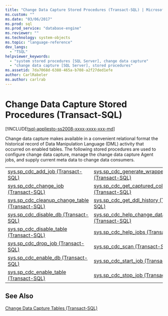 ```yaml
---
title: "Change Data Capture Stored Procedures (Transact-SQL) | Microsoft Docs"
ms.custom: ""
ms.date: "03/06/2017"
ms.prod: sql
ms.prod_service: "database-engine"
ms.reviewer: ""
ms.technology: system-objects
ms.topic: "language-reference"
dev_langs: 
  - "TSQL"
helpviewer_keywords: 
  - "system stored procedures [SQL Server], change data capture"
  - "change data capture [SQL Server], stored procedures"
ms.assetid: 7da7068d-6388-465a-b708-a2f27ded1efe
author: CarlRabeler
ms.author: carlrab
---
```

# Change Data Capture Stored Procedures (Transact-SQL)
[!INCLUDE[tsql-appliesto-ss2008-xxxx-xxxx-xxx-md](../../includes/tsql-appliesto-ss2008-xxxx-xxxx-xxx-md.md)]

  Change data capture makes available in a convenient relational format the historical record of Data Manipulation Language (DML) activity that occurred on enabled tables. The following stored procedures are used to configure change data capture, manage the change data capture Agent jobs, and supply current meta data to change data consumers.  
  
|||  
|-|-|  
|[sys.sp_cdc_add_job &#40;Transact-SQL&#41;](../../relational-databases/system-stored-procedures/sys-sp-cdc-add-job-transact-sql.md)|[sys.sp_cdc_generate_wrapper_function &#40;Transact-SQL&#41;](../../relational-databases/system-stored-procedures/sys-sp-cdc-generate-wrapper-function-transact-sql.md)|  
|[sys.sp_cdc_change_job &#40;Transact-SQL&#41;](../../relational-databases/system-stored-procedures/sys-sp-cdc-change-job-transact-sql.md)|[sys.sp_cdc_get_captured_columns &#40;Transact-SQL&#41;](../../relational-databases/system-stored-procedures/sys-sp-cdc-get-captured-columns-transact-sql.md)|  
|[sys.sp_cdc_cleanup_change_table &#40;Transact-SQL&#41;](../../relational-databases/system-stored-procedures/sys-sp-cdc-cleanup-change-table-transact-sql.md)|[sys.sp_cdc_get_ddl_history &#40;Transact-SQL&#41;](../../relational-databases/system-stored-procedures/sys-sp-cdc-get-ddl-history-transact-sql.md)|  
|[sys.sp_cdc_disable_db &#40;Transact-SQL&#41;](../../relational-databases/system-stored-procedures/sys-sp-cdc-disable-db-transact-sql.md)|[sys.sp_cdc_help_change_data_capture &#40;Transact-SQL&#41;](../../relational-databases/system-stored-procedures/sys-sp-cdc-help-change-data-capture-transact-sql.md)|  
|[sys.sp_cdc_disable_table &#40;Transact-SQL&#41;](../../relational-databases/system-stored-procedures/sys-sp-cdc-disable-table-transact-sql.md)|[sys.sp_cdc_help_jobs &#40;Transact-SQL&#41;](../../relational-databases/system-stored-procedures/sys-sp-cdc-help-jobs-transact-sql.md)|  
|[sys.sp_cdc_drop_job &#40;Transact-SQL&#41;](../../relational-databases/system-stored-procedures/sys-sp-cdc-drop-job-transact-sql.md)|[sys.sp_cdc_scan &#40;Transact-SQL&#41;](../../relational-databases/system-stored-procedures/sys-sp-cdc-scan-transact-sql.md)|  
|[sys.sp_cdc_enable_db &#40;Transact-SQL&#41;](../../relational-databases/system-stored-procedures/sys-sp-cdc-enable-db-transact-sql.md)|[sys.sp_cdc_start_job &#40;Transact-SQL&#41;](../../relational-databases/system-stored-procedures/sys-sp-cdc-start-job-transact-sql.md)|  
|[sys.sp_cdc_enable_table &#40;Transact-SQL&#41;](../../relational-databases/system-stored-procedures/sys-sp-cdc-enable-table-transact-sql.md)|[sys.sp_cdc_stop_job &#40;Transact-SQL&#41;](../../relational-databases/system-stored-procedures/sys-sp-cdc-stop-job-transact-sql.md)|  
  
## See Also  
 [Change Data Capture Tables &#40;Transact-SQL&#41;](../../relational-databases/system-tables/change-data-capture-tables-transact-sql.md)  
  
  

